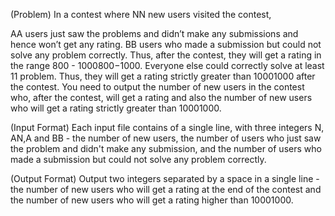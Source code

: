 (Problem)
In a contest where NN new users visited the contest,

AA users just saw the problems and didn’t make any submissions and hence won’t get any rating.
BB users who made a submission but could not solve any problem correctly. Thus, after the contest, they will get a rating in the range 800 - 1000800−1000.
Everyone else could correctly solve at least 11 problem. Thus, they will get a rating strictly greater than 10001000 after the contest.
You need to output the number of new users in the contest who, after the contest, will get a rating and also the number of new users who will get a rating strictly greater than 10001000.

(Input Format)
Each input file contains of a single line, with three integers N, AN,A and BB - the number of new users, the number of users who just saw the problem and didn't make any submission, and the number of users who made a submission but could not solve any problem correctly.

(Output Format)
Output two integers separated by a space in a single line - the number of new users who will get a rating at the end of the contest and the number of new users who will get a rating higher than 10001000.
